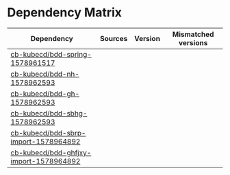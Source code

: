 # Dependency Matrix

Dependency | Sources | Version | Mismatched versions
---------- | ------- | ------- | -------------------
[cb-kubecd/bdd-spring-1578961517](https://github.com/cb-kubecd/bdd-spring-1578961517.git) |  | []() | 
[cb-kubecd/bdd-nh-1578962593](https://github.com/cb-kubecd/bdd-nh-1578962593.git) |  | []() | 
[cb-kubecd/bdd-gh-1578962593](https://github.com/cb-kubecd/bdd-gh-1578962593.git) |  | []() | 
[cb-kubecd/bdd-sbhg-1578962593](https://github.com/cb-kubecd/bdd-sbhg-1578962593.git) |  | []() | 
[cb-kubecd/bdd-sbrp-import-1578964892](https://github.com/cb-kubecd/bdd-sbrp-import-1578964892.git) |  | []() | 
[cb-kubecd/bdd-ghfjxy-import-1578964892](https://github.com/cb-kubecd/bdd-ghfjxy-import-1578964892.git) |  | []() | 
